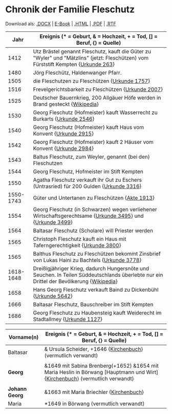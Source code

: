 # Chronik der Familie Fleschutz

Download als: [.DOCX](Chronik.docx) | [E-Book](Chronik.epub) | [.HTML](Chronik.html) | [.PDF](Chronik.pdf) | [.RTF](Chronik.rtf)

| Jahr      | Ereignis (* = Geburt, & = Hochzeit, + = Tod, [] = Beruf, {} = Quelle) |
| --------- | ------------------------------------------------------------ |
| 1412      | Utz Brästel genannt Fleschutz, kauft die Güter zu "Wyler" und "Mätzlins" (jetzt: Fleschützen) vom Fürststift Kempten {[Urkunde 263](Quellen/Fuerststift_Kempten/Urkunde_263/)} |
| 1480      | Jörg Fleschütz, Haldenwanger Pfarr.                          |
| 1505      | die Fleschutzen zu Fleschützen {[Urkunde 1757](Quellen/Fuerststift_Kempten/Urkunde_1757/)} |
| 1516      | Frevelgerichtsbarkeit zu Fleschützen {[Urkunde 2007](Quellen/Fuerststift_Kempten/Urkunde_2007/)} |
| 1525      | Deutscher Bauernkrieg, 200 Allgäuer Höfe werden in Brand gesteckt {[Wikipedia](Quellen/Wikipedia/Deutscher_Bauernkrieg/)} |
| 1530      | Georg Fleschutz (Hofmeister) kauft Wasserrecht zu Burkarts {[Urkunde 2546](Quellen/Fuerststift_Kempten/Urkunde_2546/)} |
| 1540      | Georg Fleschutz (Hofmeister) kauft Haus vom Konvent {[Urkunde 2915](Quellen/Fuerststift_Kempten/Urkunde_2915/)} |
| 1542      | Georg Fleschutz (Hofmeister) kauft 2 Häuser vom Konvent {[Urkunde 2984](Quellen/Fuerststift_Kempten/Urkunde_2984)} |
| 1543      | Baltus Fleschutz, zum Weyler, genannt (bei den) Fleschutzen  |
| 1544      | Georg Fleschutz, Hofmeister im Stift Kempten                 |
| 1550      | Agatha Fleschutz verkauft ihr Gut zu Eschers (Untrasried) für 200 Gulden {[Urkunde 3316](Quellen/Fuerststift_Kempten/Urkunde_3316)} |
| 1550-1743 | Güter und Untertanen zu Fleschützen {[Akte 1913](Quellen/Fuerststift_Kempten/Akte_1913)} |
| 1554      | Georg Fleschutz (in Schwarzen) wegen verliehener Wirtschaftsgerechtsame {[Urkunde 3495](Quellen/Fuerststift_Kempten/Urkunde_3495/)} und {[Urkunde 3499](Quellen/Fuerststift_Kempten/Urkunde_3499)} |
| 1564      | Baltasar Fleschutz (Scholare) will Priester werden           |
| 1565      | Christoph Fleschutz kauft ein Haus mit Taferngerechtigkeit {[Urkunde 3800](Quellen/Fuerststift_Kempten/Urkunde_3800)} |
| 1565      | Balthus Fleschutz zu Fleschützen bekommt Zinsbrief von Lukas Haini zu Bachtels {[Urkunde 3778](Quellen/Fuerststift_Kempten/Urkunde_3778)} |
| 1618-1648 | Dreißigjähriger Krieg, dadurch Hungersnöte und Seuchen. In Teilen Süddeutschlands überlebte nur ein Drittel der Bevölkerung {[Wikipedia](Quellen/Wikipedia/Dreissigjaehriger_Krieg)} |
| 1658      | Hans Georg Fleschutz verkauft Baind zu Dickenbühl {[Urkunde 5642](Quellen/Fuerststift_Kempten/Urkunde_5642/)} |
| 1666      | Baltasar Fleschutz, Bauschreiber im Stift Kempten            |
| 1686      | Georg Fleschutz zu Haubensteig kauft Weiderecht im Stadtallmey {[Urkunde 1127](Quellen/Fuerststift_Kempten/Urkunde_1127/)} |

| Vorname(n)       | Ereignis (* = Geburt, & = Hochzeit, + = Tod, [] = Beruf, {} = Quelle)                                                              |
| ---------------- | ---------------------------------------------------------------------------------------------------------------------------------- |
| Baltasar         | & Ursula Scheider, +1646 {[Kirchenbuch](https://data.matricula-online.eu/de/deutschland/augsburg/haldenwang-bei-kempten/1-S/?pg=1)} (vermutlich verwandt) |
|                  |                                                                                                                                    |
| **Georg**        | &1649 mit Sabina Brenberg(+1652) &1654 mit Maria Heslin in Börwang [Hauptmann und Wirt] {[Kirchenbuch](https://data.matricula-online.eu/de/deutschland/augsburg/haldenwang-bei-kempten/1-H/?pg=11)} (vermutlich verwandt) |
|                  |                                                                                                                                    |
| **Johann Georg** | &1663 mit Maria Briechler {[Kirchenbuch](https://data.matricula-online.eu/de/deutschland/augsburg/haldenwang-bei-kempten/1-H/?pg=19)} |
| Maria            | *1649 in Börwang (vermutlich verwandt)                                                                                             |

